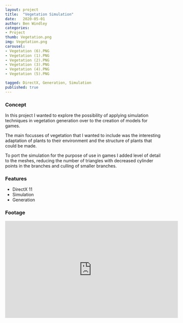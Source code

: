 ```yaml
---
layout: project
title:  "Vegetation Simulation"
date:   2020-05-01
author: Ben Windley
categories:
- Project
thumb: Vegetation.png
img: Vegetation.png
carousel:
- Vegetation (6).PNG
- Vegetation (1).PNG
- Vegetation (2).PNG
- Vegetation (3).PNG
- Vegetation (4).PNG
- Vegetation (5).PNG

tagged: DirectX, Generation, Simulation
published: true
---
```


### Concept
In this project I wanted to explore the possibility of applying simulation techniques in vegetation generation over to the creation of models for games.

The main focusses of vegetation that I wanted to include was the interesting adaptation of plants to their environment and the structure of plants that could be made.

To port the simulation for the purpose of use in games I added level of detail to the meshes, reducing the number of triangles with decreased cylinder points in the branches and culling of smaller branches.

### Features

- DirectX 11
- Simulation
- Generation

### Footage

<p style="text-align: center">
<iframe width="560" height="315" src="https://www.youtube.com/embed/wED3avQqNmw?rel=0&amp;showinfo=0" frameborder="0" allow="autoplay; encrypted-media" allowfullscreen></iframe>
</p>
